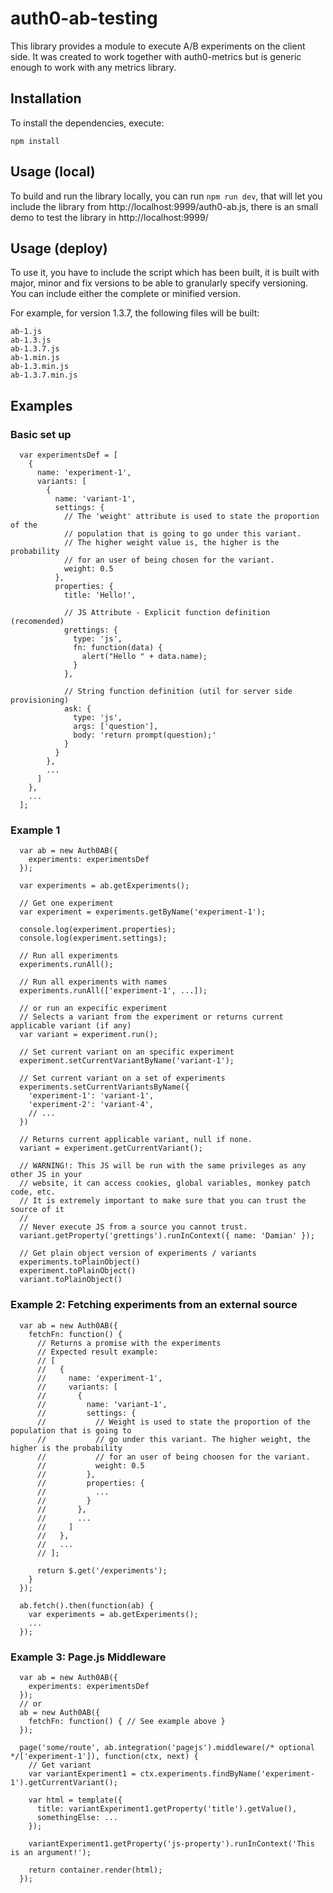 # auth0-ab-testing

This library provides a module to execute A/B experiments on the client side. It was created to work together with auth0-metrics but is
generic enough to work with any metrics library.

## Installation

To install the dependencies, execute:

`npm install`


## Usage (local)
To build and run the library locally, you can run
`npm run dev`, that will let you include the library from http://localhost:9999/auth0-ab.js, there is an small demo to test the library in http://localhost:9999/

## Usage (deploy)
To use it, you have to include the script which has been built, it is built with major, minor and fix versions to be able to granularly specify versioning. You can include either the complete or minified version.

For example, for version 1.3.7, the following files will be built:

```
ab-1.js
ab-1.3.js
ab-1.3.7.js
ab-1.min.js
ab-1.3.min.js
ab-1.3.7.min.js
```

## Examples

### Basic set up

```
  var experimentsDef = [
    {
      name: 'experiment-1',
      variants: [
        {
          name: 'variant-1',
          settings: {
            // The 'weight' attribute is used to state the proportion of the
            // population that is going to go under this variant.
            // The higher weight value is, the higher is the probability
            // for an user of being chosen for the variant.
            weight: 0.5
          },
          properties: {
            title: 'Hello!',

            // JS Attribute - Explicit function definition (recomended)
            grettings: {
              type: 'js',
              fn: function(data) {
                alert("Hello " + data.name);
              }
            },

            // String function definition (util for server side provisioning)
            ask: {
              type: 'js',
              args: ['question'],
              body: 'return prompt(question);'
            }
          }
        },
        ...
      ]
    },
    ...
  ];
```

### Example 1

```
  var ab = new Auth0AB({
    experiments: experimentsDef
  });

  var experiments = ab.getExperiments();

  // Get one experiment
  var experiment = experiments.getByName('experiment-1');

  console.log(experiment.properties);
  console.log(experiment.settings);

  // Run all experiments
  experiments.runAll();

  // Run all experiments with names
  experiments.runAll(['experiment-1', ...]);

  // or run an expecific experiment
  // Selects a variant from the experiment or returns current applicable variant (if any)
  var variant = experiment.run();

  // Set current variant on an specific experiment
  experiment.setCurrentVariantByName('variant-1');

  // Set current variant on a set of experiments
  experiments.setCurrentVariantsByName({
    'experiment-1': 'variant-1',
    'experiment-2': 'variant-4',
    // ...
  })

  // Returns current applicable variant, null if none.
  variant = experiment.getCurrentVariant();

  // WARNING!: This JS will be run with the same privileges as any other JS in your
  // website, it can access cookies, global variables, monkey patch code, etc.
  // It is extremely important to make sure that you can trust the source of it
  //
  // Never execute JS from a source you cannot trust.
  variant.getProperty('grettings').runInContext({ name: 'Damian' });

  // Get plain object version of experiments / variants
  experiments.toPlainObject()
  experiment.toPlainObject()
  variant.toPlainObject()

```

### Example 2: Fetching experiments from an external source
```
  var ab = new Auth0AB({
    fetchFn: function() {
      // Returns a promise with the experiments
      // Expected result example:
      // [
      //   {
      //     name: 'experiment-1',
      //     variants: [
      //       {
      //         name: 'variant-1',
      //         settings: {
      //           // Weight is used to state the proportion of the population that is going to
      //           // go under this variant. The higher weight, the higher is the probability
      //           // for an user of being choosen for the variant.
      //           weight: 0.5
      //         },
      //         properties: {
      //           ...
      //         }
      //       },
      //       ...
      //     ]
      //   },
      //   ...
      // ];

      return $.get('/experiments');
    }
  });

  ab.fetch().then(function(ab) {
    var experiments = ab.getExperiments();
    ...
  });
```

### Example 3: Page.js Middleware

```
  var ab = new Auth0AB({
    experiments: experimentsDef
  });
  // or
  ab = new Auth0AB({
    fetchFn: function() { // See example above }
  });

  page('some/route', ab.integration('pagejs').middleware(/* optional */['experiment-1']), function(ctx, next) {
    // Get variant
    var variantExperiment1 = ctx.experiments.findByName('experiment-1').getCurrentVariant();

    var html = template({
      title: variantExperiment1.getProperty('title').getValue(),
      somethingElse: ...
    });

    variantExperiment1.getProperty('js-property').runInContext('This is an argument!');

    return container.render(html);
  });
```
